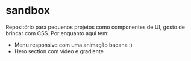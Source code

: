 # sandbox

Repositório para pequenos projetos como componentes de UI, gosto de brincar com CSS. Por enquanto aqui tem:

- Menu responsivo com uma animação bacana :)
- Hero section com vídeo e gradiente
